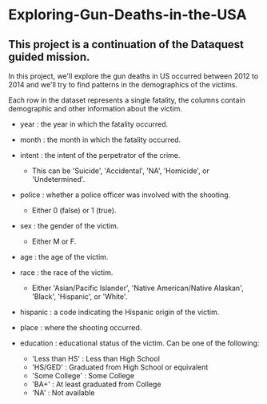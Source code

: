 # Exploring-Gun-Deaths-in-the-USA

This project is a continuation of the Dataquest guided mission. 
-----------------------------
In this project, we'll explore the gun deaths in US occurred between 2012 to 2014 and we'll try to find patterns in the demographics of the victims.

Each row in the dataset represents a single fatality, the columns contain demographic and other information about the victim.

* year : the year in which the fatality occurred.
* month : the month in which the fatality occurred.
* intent : the intent of the perpetrator of the crime. 
  - This can be 'Suicide', 'Accidental', 'NA', 'Homicide', or 'Undetermined'.
* police : whether a police officer was involved with the shooting. 
  - Either 0 (false) or 1 (true).
* sex : the gender of the victim.   
  - Either M or F.
* age : the age of the victim.
* race : the race of the victim. 
  - Either 'Asian/Pacific Islander', 'Native American/Native Alaskan', 'Black', 'Hispanic', or 'White'.
* hispanic : a code indicating the Hispanic origin of the victim.
* place : where the shooting occurred. 
* education : educational status of the victim. Can be one of the following:

   - 'Less than HS' : Less than High School
   - 'HS/GED' : Graduated from High School or equivalent
   - 'Some College' : Some College
   - 'BA+' : At least graduated from College
   - 'NA' : Not available
      
